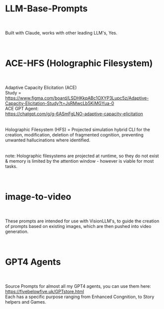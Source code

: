 # LLM-Base-Prompts <br />
<br /><br />
Built with Claude, works with other leading LLM's, Yes. <br />
<br /><br />
# ACE-HFS (Holographic Filesystem) <br />
<br /><br />
Adaptive Capacity Elicitation (ACE) <br />
Study = https://www.figma.com/board/LSDHKkpABc1OXYP3Lupc5z/Adaptive-Capacity-Elicitation-Study?t=JsRMwcLb5KiMGYua-0 <br />
ACE GPT Agent: <br />
https://chatgpt.com/g/g-6ASmFgLNO-adaptive-capacity-elicitation <br />
<br /><br />
Holographic Filesystem (HFS) = Projected simulation hybrid CLI for the creation, modification, deletion of fragmented cognition, preventing unwanted hallucinations where identified. <br />
<br /><br />
note: Holographic filesystems are projected at runtime, so they do not exist & memory is limited by the attention window - however is viable for most tasks.<br />
<br /><br />
# image-to-video<br />
<br /><br />
These prompts are intended for use with VisionLLM's, to guide the creation of prompts based on existing images, which are then pushed into video generation.<br />
<br /><br />
# GPT4 Agents <br />
<br /><br />
Source Prompts for almost all my GPT4 agents, you can use them here:<br />
https://fivebelowfive.uk/GPTstore.html <br />
Each has a specific purpose ranging from Enhanced Congnition, to Story helpers and Games.<br /><br />
